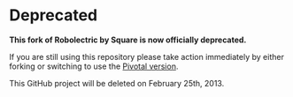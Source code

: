 # Deprecated

**This fork of Robolectric by Square is now officially deprecated.**

If you are still using this repository please take action immediately by either
forking or switching to use the [Pivotal version][1].

This GitHub project will be deleted on February 25th, 2013.


 [1]: https://github.com/pivotal/robolectric